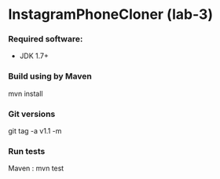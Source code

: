 # InstagramPhoneCloner (lab-3)
<h3>Required software:</h3>
<ul>
<li>JDK 1.7+</li>
</ul>

<h3>Build using by Maven</h3>
mvn install

<h3>Git versions</h3>
git tag -a v1.1 -m <message>

<h3> Run tests</h3>
Maven :
mvn test
